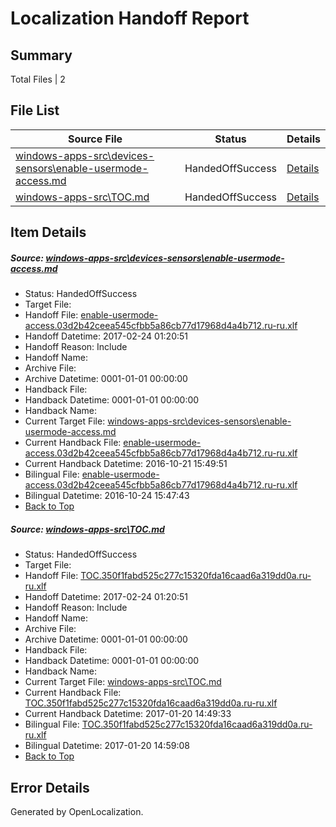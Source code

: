 # <a name='report-top'></a> Localization Handoff Report

## Summary
 Total Files | 2

## File List
 Source File | Status | Details 
 ----------- | ------ | ------- 
 [windows-apps-src\devices-sensors\enable-usermode-access.md](https://cpubwin.visualstudio.com/windows-uwp/_git/windows-uwp/commit/ad1c99240f52b9119edc191aef1db82f0b361d86?path=windows-apps-src%2Fdevices-sensors%2Fenable-usermode-access.md&_a=contents) | HandedOffSuccess | [Details](#d96d01216a37c4e8dbcd0fcd0eb83ccb4859b2882451)
 [windows-apps-src\TOC.md](https://cpubwin.visualstudio.com/windows-uwp/_git/windows-uwp/commit/812da00057020bfbe711fbf3116ad1a05e48a9ca?path=windows-apps-src%2FTOC.md&_a=contents) | HandedOffSuccess | [Details](#3ebc7e4b3055c43f52d1e7b5125ce942404bec667825)

## Item Details
##### <a name='d96d01216a37c4e8dbcd0fcd0eb83ccb4859b2882451'></a> Source: [windows-apps-src\devices-sensors\enable-usermode-access.md](https://cpubwin.visualstudio.com/windows-uwp/_git/windows-uwp/commit/ad1c99240f52b9119edc191aef1db82f0b361d86?path=windows-apps-src%2Fdevices-sensors%2Fenable-usermode-access.md&_a=contents)
* Status: HandedOffSuccess
* Target File: 
* Handoff File: [enable-usermode-access.03d2b42ceea545cfbb5a86cb77d17968d4a4b712.ru-ru.xlf](https://cpubwin.visualstudio.com/windows-uwp/_git/WDCLib.handoff/commit/74a5b2e1f7a8e9738facacf0c71a564ae03eadff?path=ol-handoff%2Fcpubwin%2Fwindows-uwp.ru-ru%2Fmaster%2Fenable-usermode-access.03d2b42ceea545cfbb5a86cb77d17968d4a4b712.ru-ru.xlf&_a=contents)
* Handoff Datetime: 2017-02-24 01:20:51
* Handoff Reason: Include
* Handoff Name: 
* Archive File: 
* Archive Datetime: 0001-01-01 00:00:00
* Handback File: 
* Handback Datetime: 0001-01-01 00:00:00
* Handback Name: 
* Current Target File: [windows-apps-src\devices-sensors\enable-usermode-access.md](https://cpubwin.visualstudio.com/windows-uwp/_git/windows-uwp.ru-ru/commit/770b99fbf4006c1e626cc36481e67099273a0469?path=windows-apps-src%2Fdevices-sensors%2Fenable-usermode-access.md&_a=contents)
* Current Handback File: [enable-usermode-access.03d2b42ceea545cfbb5a86cb77d17968d4a4b712.ru-ru.xlf](https://cpubwin.visualstudio.com/windows-uwp/_git/WDCLib.handback/commit/7ab4bc81cd0244f26fc04ae860edc91a369fe117?path=ol-handback%2FMicrosoft%2Fwindows-apps.ru-ru%2Fmaster%2Fenable-usermode-access.03d2b42ceea545cfbb5a86cb77d17968d4a4b712.ru-ru.xlf&_a=contents)
* Current Handback Datetime: 2016-10-21 15:49:51
* Bilingual File: [enable-usermode-access.03d2b42ceea545cfbb5a86cb77d17968d4a4b712.ru-ru.xlf](https://cpubwin.visualstudio.com/windows-uwp/_git/WDCLib.handback/commit/7ab4bc81cd0244f26fc04ae860edc91a369fe117?path=ol-handback%2FMicrosoft%2Fwindows-apps.ru-ru%2Fmaster%2Fenable-usermode-access.03d2b42ceea545cfbb5a86cb77d17968d4a4b712.ru-ru.xlf&_a=contents)
* Bilingual Datetime: 2016-10-24 15:47:43
* [Back to Top](#report-top)

##### <a name='3ebc7e4b3055c43f52d1e7b5125ce942404bec667825'></a> Source: [windows-apps-src\TOC.md](https://cpubwin.visualstudio.com/windows-uwp/_git/windows-uwp/commit/812da00057020bfbe711fbf3116ad1a05e48a9ca?path=windows-apps-src%2FTOC.md&_a=contents)
* Status: HandedOffSuccess
* Target File: 
* Handoff File: [TOC.350f1fabd525c277c15320fda16caad6a319dd0a.ru-ru.xlf](https://cpubwin.visualstudio.com/windows-uwp/_git/WDCLib.handoff/commit/74a5b2e1f7a8e9738facacf0c71a564ae03eadff?path=ol-handoff%2Fcpubwin%2Fwindows-uwp.ru-ru%2Fmaster%2FTOC.350f1fabd525c277c15320fda16caad6a319dd0a.ru-ru.xlf&_a=contents)
* Handoff Datetime: 2017-02-24 01:20:51
* Handoff Reason: Include
* Handoff Name: 
* Archive File: 
* Archive Datetime: 0001-01-01 00:00:00
* Handback File: 
* Handback Datetime: 0001-01-01 00:00:00
* Handback Name: 
* Current Target File: [windows-apps-src\TOC.md](https://cpubwin.visualstudio.com/windows-uwp/_git/windows-uwp.ru-ru/commit/7cad008d0d1f6837f90e89ba099bdc4bec626a5f?path=windows-apps-src%2FTOC.md&_a=contents)
* Current Handback File: [TOC.350f1fabd525c277c15320fda16caad6a319dd0a.ru-ru.xlf](https://cpubwin.visualstudio.com/windows-uwp/_git/WDCLib.handback/commit/9c754f24cd1c17b245df73d43e1742b4088fb6ce?path=ol-handback%2Fcpubwin%2Fwindows-uwp.ru-ru%2Fmaster%2FTOC.350f1fabd525c277c15320fda16caad6a319dd0a.ru-ru.xlf&_a=contents)
* Current Handback Datetime: 2017-01-20 14:49:33
* Bilingual File: [TOC.350f1fabd525c277c15320fda16caad6a319dd0a.ru-ru.xlf](https://cpubwin.visualstudio.com/windows-uwp/_git/WDCLib.handback/commit/9c754f24cd1c17b245df73d43e1742b4088fb6ce?path=ol-handback%2Fcpubwin%2Fwindows-uwp.ru-ru%2Fmaster%2FTOC.350f1fabd525c277c15320fda16caad6a319dd0a.ru-ru.xlf&_a=contents)
* Bilingual Datetime: 2017-01-20 14:59:08
* [Back to Top](#report-top)


## Error Details

Generated by OpenLocalization.
